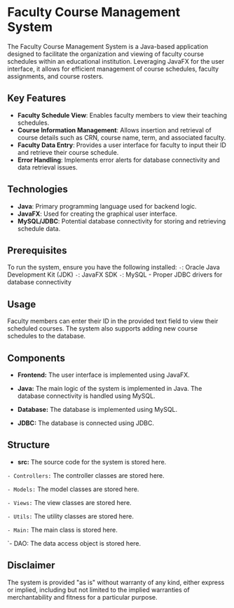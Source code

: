 # Faculty Course Management System

The Faculty Course Management System is a Java-based application designed to facilitate the organization and viewing of faculty course schedules within an educational institution. Leveraging JavaFX for the user interface, it allows for efficient management of course schedules, faculty assignments, and course rosters.

## Key Features

- **Faculty Schedule View**: Enables faculty members to view their teaching schedules.
- **Course Information Management**: Allows insertion and retrieval of course details such as CRN, course name, term, and associated faculty.
- **Faculty Data Entry**: Provides a user interface for faculty to input their ID and retrieve their course schedule.
- **Error Handling**: Implements error alerts for database connectivity and data retrieval issues.

## Technologies

- **Java**: Primary programming language used for backend logic.
- **JavaFX**: Used for creating the graphical user interface.
- **MySQL/JDBC**: Potential database connectivity for storing and retrieving schedule data.

## Prerequisites

To run the system, ensure you have the following installed:
`-`: Oracle Java Development Kit (JDK)
`-`: JavaFX SDK
`-`: MySQL - Proper JDBC drivers for database connectivity

## Usage

Faculty members can enter their ID in the provided text field to view their scheduled courses. The system also supports adding new course schedules to the database.

## Components

- **Frontend:** The user interface is implemented using JavaFX.

- **Java:** The main logic of the system is implemented in Java. The database connectivity is handled using MySQL.

- **Database:** The database is implemented using MySQL.

- **JDBC:** The database is connected using JDBC.

## Structure

- **src:** The source code for the system is stored here.

`- Controllers:` The controller classes are stored here.

`- Models:` The model classes are stored here.

`- Views:` The view classes are stored here.

`- Utils:` The utility classes are stored here.

`- Main:` The main class is stored here.

`- DAO: The data access object is stored here.

## Disclaimer

The system is provided "as is" without warranty of any kind, either express or implied, including but not limited to the implied warranties of merchantability and fitness for a particular purpose.
